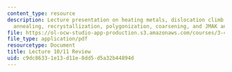 ```yaml
---
content_type: resource
description: Lecture presentation on heating metals, dislocation climb, recovery,
  annealing, recrystallization, polygonization, coarsening, and JMAK analysis.
file: https://ol-ocw-studio-app-production.s3.amazonaws.com/courses/3-40j-physical-metallurgy-fall-2009/c9dc86331e13d11e8dd5d5a32b44894d_MIT3_40JF09_lec1011.pdf
file_type: application/pdf
resourcetype: Document
title: Lecture 10/11 Review
uid: c9dc8633-1e13-d11e-8dd5-d5a32b44894d
---
```

